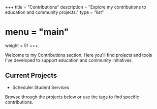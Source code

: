+++
title = "Contributions"
description = "Explore my contributions to education and community projects."
type = "list"
# menu = "main"
weight = 51
+++

Welcome to my Contributions section. Here you'll find projects and tools I've developed to support education and community initiatives.

## Current Projects

- Scheduler Student Services

Browse through the projects below or use the tags to find specific contributions. 